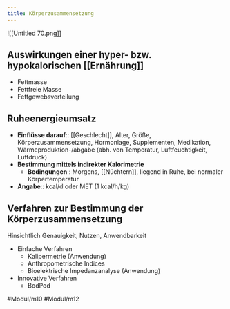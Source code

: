 ```yaml
---
title: Körperzusammensetzung
---
```



![[Untitled 70.png]]

## Auswirkungen einer hyper- bzw. hypokalorischen [[Ernährung]]

- Fettmasse
- Fettfreie Masse
- Fettgewebsverteilung

## Ruheenergieumsatz

- **Einflüsse darauf**:: [[Geschlecht]], Alter, Größe, Körperzusammensetzung, Hormonlage, Supplementen, Medikation, Wärmeproduktion-/abgabe (abh. von Temperatur, Luftfeuchtigkeit, Luftdruck)
- **Bestimmung mittels indirekter Kalorimetrie**
    - **Bedingungen**:: Morgens, [[Nüchtern]], liegend in Ruhe, bei normaler Körpertemperatur
- **Angabe**:: kcal/d oder MET (1 kcal/h/kg)

## Verfahren zur Bestimmung der Körperzusammensetzung

Hinsichtlich Genauigkeit, Nutzen, Anwendbarkeit

- Einfache Verfahren
    - Kalipermetrie (Anwendung)
    - Anthropometrische Indices
    - Bioelektrische Impedanzanalyse (Anwendung)
- Innovative Verfahren
    - BodPod

#Modul/m10 #Modul/m12